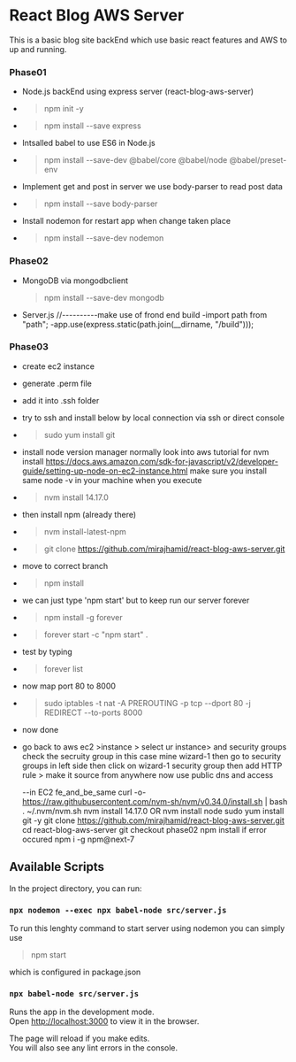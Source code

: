 # React Blog AWS Server

This is a basic blog site backEnd which use basic react features and AWS to up and running.

### Phase01

- Node.js backEnd using express server (react-blog-aws-server)
- > npm init -y
- > npm install --save express
- Intsalled babel to use ES6 in Node.js
- > npm install --save-dev @babel/core @babel/node @babel/preset-env
- Implement get and post in server we use body-parser to read post data
- > npm install --save body-parser
- Install nodemon for restart app when change taken place
- > npm install --save-dev nodemon

### Phase02

- MongoDB via mongodbclient
  > npm install --save-dev mongodb
- Server.js //----------make use of frond end build
  -import path from "path";
  -app.use(express.static(path.join(\_\_dirname, "/build")));

### Phase03

- create ec2 instance
- generate .perm file
- add it into .ssh folder
- try to ssh and install below by local connection via ssh or direct console
- > sudo yum install git
- install node version manager normally look into aws tutorial for nvm install https://docs.aws.amazon.com/sdk-for-javascript/v2/developer-guide/setting-up-node-on-ec2-instance.html
  make sure you install same node -v in your machine when you execute
- > nvm install 14.17.0
- then install npm (already there)
- > nvm install-latest-npm
- > git clone https://github.com/mirajhamid/react-blog-aws-server.git
- move to correct branch
- > npm install
- we can just type 'npm start' but to keep run our server forever
- > npm install -g forever
- > forever start -c "npm start" .
- test by typing
- > forever list
- now map port 80 to 8000
- > sudo iptables -t nat -A PREROUTING -p tcp --dport 80 -j REDIRECT --to-ports 8000
- now done
- go back to aws ec2 >instance > select ur instance> and security groups
  check the secruity group in this case mine wizard-1
  then go to security groups in left side
  then click on wizard-1 security group
  then add HTTP rule > make it source from anywhere
  now use public dns and access

  --in EC2 fe_and_be_same
  curl -o- https://raw.githubusercontent.com/nvm-sh/nvm/v0.34.0/install.sh | bash
  . ~/.nvm/nvm.sh
  nvm install 14.17.0 OR nvm install node
  sudo yum install git -y
  git clone https://github.com/mirajhamid/react-blog-aws-server.git
  cd react-blog-aws-server
  git checkout phase02
  npm install
  if error occured npm i -g npm@next-7

## Available Scripts

In the project directory, you can run:

### `npx nodemon --exec npx babel-node src/server.js`

To run this lenghty command to start server using nodemon you can simply use

> npm start

which is configured in package.json

### `npx babel-node src/server.js`

Runs the app in the development mode.\
Open [http://localhost:3000](http://localhost:3000) to view it in the browser.

The page will reload if you make edits.\
You will also see any lint errors in the console.
